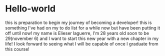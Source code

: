 # Hello-world
this is preparation to begin my journey of becoming a developer! 
this is something I've had on my to do list for a while now but have been putting it off until now! 
my name is Elieser laguerre, I'm 28 years old soon to be 29(november 6) and I want to start this new year with a new chapter in my life! 
I look forward to seeing what I will be capable of once I graduate from this course! 
